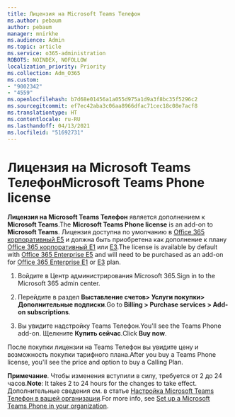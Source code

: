 ```yaml
---
title: Лицензия на Microsoft Teams Телефон
ms.author: pebaum
author: pebaum
manager: mnirkhe
ms.audience: Admin
ms.topic: article
ms.service: o365-administration
ROBOTS: NOINDEX, NOFOLLOW
localization_priority: Priority
ms.collection: Adm_O365
ms.custom:
- "9002342"
- "4559"
ms.openlocfilehash: b7d68e01456a1a055d975a1d9a3f8bc35f5296c2
ms.sourcegitcommit: ef7ec42aba3c06aa8966dfac71cec18c08e7acf8
ms.translationtype: HT
ms.contentlocale: ru-RU
ms.lasthandoff: 04/13/2021
ms.locfileid: "51692731"
---
```

# <a name="microsoft-teams-phone-license"></a><span data-ttu-id="dc896-102">Лицензия на Microsoft Teams Телефон</span><span class="sxs-lookup"><span data-stu-id="dc896-102">Microsoft Teams Phone license</span></span>

<span data-ttu-id="dc896-103">**Лицензия на Microsoft Teams Телефон** является дополнением к **Microsoft Teams**.</span><span class="sxs-lookup"><span data-stu-id="dc896-103">The **Microsoft Teams Phone license** is an add-on to **Microsoft Teams**.</span></span> <span data-ttu-id="dc896-104">Лицензия доступна по умолчанию в [Office 365 корпоративный E5](https://www.microsoft.com/microsoft-365/business/office-365-enterprise-e5-business-software?rtc=1&activetab=pivot%3aoverviewtab) и должна быть приобретена как дополнение к плану [Office 365 корпоративный E1](https://products.office.com/business/office-365-enterprise-e1-business-software) или [E3](https://products.office.com/business/office-365-enterprise-e3-business-software).</span><span class="sxs-lookup"><span data-stu-id="dc896-104">The license is available by default with [Office 365 Enterprise E5](https://www.microsoft.com/microsoft-365/business/office-365-enterprise-e5-business-software?rtc=1&activetab=pivot%3aoverviewtab) and will need to be purchased as an add-on for [Office 365 Enterprise E1](https://products.office.com/business/office-365-enterprise-e1-business-software) or [E3](https://products.office.com/business/office-365-enterprise-e3-business-software) plan.</span></span>

1. <span data-ttu-id="dc896-105">Войдите в Центр администрирования Microsoft 365.</span><span class="sxs-lookup"><span data-stu-id="dc896-105">Sign in to the Microsoft 365 admin center.</span></span>

2. <span data-ttu-id="dc896-106">Перейдите в раздел **Выставление счетов> Услуги покупки> Дополнительные подписки**.</span><span class="sxs-lookup"><span data-stu-id="dc896-106">Go to **Billing > Purchase services > Add-on subscriptions**.</span></span> 

3. <span data-ttu-id="dc896-107">Вы увидите надстройку Teams Телефон.</span><span class="sxs-lookup"><span data-stu-id="dc896-107">You'll see the Teams Phone add-on.</span></span> <span data-ttu-id="dc896-108">Щелкните **Купить сейчас**.</span><span class="sxs-lookup"><span data-stu-id="dc896-108">Click **Buy now**.</span></span>

<span data-ttu-id="dc896-109">После покупки лицензии на Teams Телефон вы увидите цену и возможность покупки тарифного плана.</span><span class="sxs-lookup"><span data-stu-id="dc896-109">After you buy a Teams Phone license, you'll see the price and option to buy a Calling Plan.</span></span>

<span data-ttu-id="dc896-110">**Примечание**. Чтобы изменения вступили в силу, требуется от 2 до 24 часов.</span><span class="sxs-lookup"><span data-stu-id="dc896-110">**Note**: It takes 2 to 24 hours for the changes to take effect.</span></span> <span data-ttu-id="dc896-111">Дополнительные сведения см. в статье [Настройка Microsoft Teams Телефон в вашей организации](https://docs.microsoft.com/MicrosoftTeams/setting-up-your-phone-system).</span><span class="sxs-lookup"><span data-stu-id="dc896-111">For more info, see [Set up a Microsoft Teams Phone in your organization](https://docs.microsoft.com/MicrosoftTeams/setting-up-your-phone-system).</span></span> 

